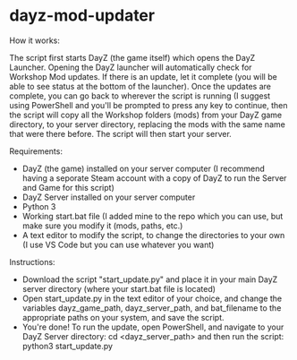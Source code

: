 # dayz-mod-updater

How it works: 

The script first starts DayZ (the game itself) which opens the DayZ Launcher. Opening the DayZ launcher will automatically check for Workshop Mod updates. If there is an update, let it complete (you will be able to see status at the bottom of the launcher).
Once the updates are complete, you can go back to wherever the script is running (I suggest using PowerShell and you'll be prompted to press any key to continue, then the script will copy all the Workshop folders (mods) from your DayZ game directory, to your server directory, replacing the mods with the same name that were there before. The script will then start your server.

Requirements:

- DayZ (the game) installed on your server computer (I recommend having a seporate Steam account with a copy of DayZ to run the Server and Game for this script)
- DayZ Server installed on your server computer
- Python 3
- Working start.bat file (I added mine to the repo which you can use, but make sure you modify it (mods, paths, etc.)
- A text editor to modify the script, to change the directories to your own (I use VS Code but you can use whatever you want)

Instructions:

- Download the script "start_update.py" and place it in your main DayZ server directory (where your start.bat file is located)
- Open start_update.py in the text editor of your choice, and change the variables dayz_game_path, dayz_server_path, and bat_filename to the appropriate paths on your system, and save the script.
- You're done! To run the update, open PowerShell, and navigate to your DayZ Server directory: cd <dayz_server_path> and then run the script: python3 start_update.py
